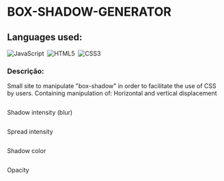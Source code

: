 # BOX-SHADOW-GENERATOR

## Languages ​​used:
![JavaScript](https://img.shields.io/badge/javascript-ffff00?style=for-the-badge&logo=javascript&logoColor=000000)&nbsp;
![HTML5](https://img.shields.io/badge/HTML5-E34F26?style=for-the-badge&logo=html5&logoColor=white)&nbsp;
![CSS3](https://img.shields.io/badge/CSS3-1572B6?style=for-the-badge&logo=css3&logoColor=white)&nbsp;

### Descrição:
Small site to manipulate "box-shadow" in order to facilitate the use of CSS by users. Containing manipulation of:
Horizontal and vertical displacement
<div style="display: flex; flex-direction: column;">
  <p>Shadow intensity (blur)</p>
  <p>Spread intensity</p>
  <p>Shadow color</p>
  <p>Opacity</p>
</div>
